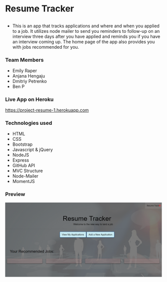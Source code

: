 # Resume Tracker
##
* This is an app that tracks applications and where and when you applied to a job. It utilizes node mailer to send you reminders to follow-up on an interview three days after you have applied and reminds you if you have an interview coming up. The home page of the app also provides you with jobs recommended for you.

### Team Members
* Emily Raper
* Anjana Hengaju
* Dmitriy Petrenko
* Ben P

### Live App on Heroku
https://project-resume-1.herokuapp.com

### Technologies used
* HTML															
* CSS
* Bootstrap
* Javascript & jQuery
* NodeJS
* Express
* GitHub API
* MVC Structure
* Node-Mailer
* MomentJS


### Preview
![Resume Tracker](public/img/resume-tracker.png)
